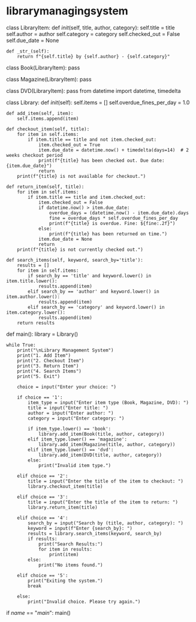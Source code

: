 # librarymanagingsystem
class LibraryItem:
    def _init_(self, title, author, category):
        self.title = title
        self.author = author
        self.category = category
        self.checked_out = False
        self.due_date = None

    def _str_(self):
        return f"{self.title} by {self.author} - {self.category}"

class Book(LibraryItem):
    pass

class Magazine(LibraryItem):
    pass

class DVD(LibraryItem):
    pass
from datetime import datetime, timedelta

class Library:
    def _init_(self):
        self.items = []
        self.overdue_fines_per_day = 1.0

    def add_item(self, item):
        self.items.append(item)

    def checkout_item(self, title):
        for item in self.items:
            if item.title == title and not item.checked_out:
                item.checked_out = True
                item.due_date = datetime.now() + timedelta(days=14)  # 2 weeks checkout period
                print(f"{title} has been checked out. Due date: {item.due_date}")
                return
        print(f"{title} is not available for checkout.")

    def return_item(self, title):
        for item in self.items:
            if item.title == title and item.checked_out:
                item.checked_out = False
                if datetime.now() > item.due_date:
                    overdue_days = (datetime.now() - item.due_date).days
                    fine = overdue_days * self.overdue_fines_per_day
                    print(f"{title} is overdue. Fine: ${fine:.2f}")
                else:
                    print(f"{title} has been returned on time.")
                item.due_date = None
                return
        print(f"{title} is not currently checked out.")

    def search_items(self, keyword, search_by='title'):
        results = []
        for item in self.items:
            if search_by == 'title' and keyword.lower() in item.title.lower():
                results.append(item)
            elif search_by == 'author' and keyword.lower() in item.author.lower():
                results.append(item)
            elif search_by == 'category' and keyword.lower() in item.category.lower():
                results.append(item)
        return results
def main():
    library = Library()
    
    while True:
        print("\nLibrary Management System")
        print("1. Add Item")
        print("2. Checkout Item")
        print("3. Return Item")
        print("4. Search Items")
        print("5. Exit")

        choice = input("Enter your choice: ")

        if choice == '1':
            item_type = input("Enter item type (Book, Magazine, DVD): ")
            title = input("Enter title: ")
            author = input("Enter author: ")
            category = input("Enter category: ")
            
            if item_type.lower() == 'book':
                library.add_item(Book(title, author, category))
            elif item_type.lower() == 'magazine':
                library.add_item(Magazine(title, author, category))
            elif item_type.lower() == 'dvd':
                library.add_item(DVD(title, author, category))
            else:
                print("Invalid item type.")
        
        elif choice == '2':
            title = input("Enter the title of the item to checkout: ")
            library.checkout_item(title)
        
        elif choice == '3':
            title = input("Enter the title of the item to return: ")
            library.return_item(title)
        
        elif choice == '4':
            search_by = input("Search by (title, author, category): ")
            keyword = input(f"Enter {search_by}: ")
            results = library.search_items(keyword, search_by)
            if results:
                print("Search Results:")
                for item in results:
                    print(item)
            else:
                print("No items found.")
        
        elif choice == '5':
            print("Exiting the system.")
            break
        
        else:
            print("Invalid choice. Please try again.")

if _name_ == "_main_":
    main()

